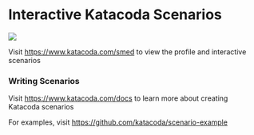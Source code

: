 # Interactive Katacoda Scenarios

[![](http://shields.katacoda.com/katacoda/smed/count.svg)](https://www.katacoda.com/smed "Get your profile on Katacoda.com")

Visit https://www.katacoda.com/smed to view the profile and interactive scenarios

### Writing Scenarios
Visit https://www.katacoda.com/docs to learn more about creating Katacoda scenarios

For examples, visit https://github.com/katacoda/scenario-example
